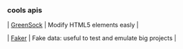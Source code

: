 <h3> cools apis </h3>

| [GreenSock](https://greensock.com/) | Modify HTML5 elements easly | 

| [Faker](https://fakerjs.dev/) | Fake data: useful to test and emulate big projects | 


